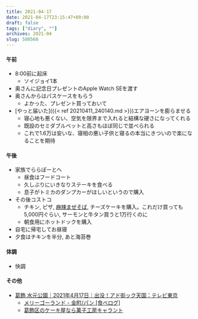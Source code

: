 ```yaml
---
title: 2021-04-17
date: 2021-04-17T23:15:47+09:00
draft: false
tags: ["diary", ""]
archives: 2021-04
slug: 580560
---
```

#### 午前
- 8:00前に起床
  - ソイジョイ1本
- 奥さんに記念日プレゼントのApple Watch SEを渡す
- 奥さんからはパスケースをもらう
  - よかった、プレゼント買っておいて
- [やっと届いた]({{< ref 20210411_240140.md >}})エアヨーンを膨らませる
  - 寝心地も悪くない、空気を限界まで入れると結構な硬さになってくれる
  - 既設のセミダブルベットと高さもほぼ同じで並べられる
  - これで1.6万は安いな、寝相の悪い子供と寝るの本当にきついので楽になることを期待
#### 午後
- 家族でららぽーとへ
  - 昼食はフードコート
  - 久しぶりにいきなりステーキを食べる
  - 息子がトミカのダンプカーがほしいというので購入
- その後コストコ
  - チキン, ピザ, [麻辣まぜそば](https://ultimate-setsuko.com/costco-spicy-mala-noodle/), チーズケーキを購入。これだけ買っても5,000円ぐらい, サーモンと牛タン買うと1万行くのに
  - 朝食用にホットドックを購入
- 自宅に帰宅してお昼寝
- 夕食はチキンを半分, あと海苔巻
#### 体調
- 快調
#### その他
- [葛飾 水元公園｜2021年4月17日｜出没！アド街ック天国：テレビ東京](https://www.tv-tokyo.co.jp/adomachi/backnumber/20210417/)
  - [メリーゴーランド - 金町/パン [食べログ]](https://tabelog.com/tokyo/A1324/A132403/13104051/)
  - [葛飾区のケーキ屋なら菓子工房キャラント](https://patisserie-quarante.com/)